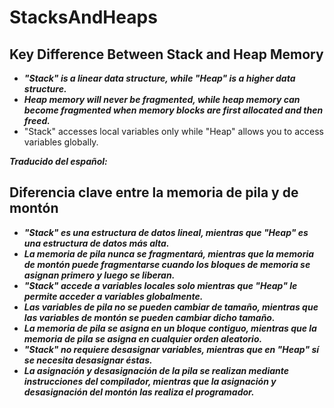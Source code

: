 # StacksAndHeaps

## Key Difference Between Stack and Heap Memory

- **_"Stack" is a linear data structure, while "Heap" is a higher data structure._**
- **_Heap memory will never be fragmented, while heap memory can become fragmented when memory blocks are first allocated and then freed._**
- "Stack" accesses local variables only while "Heap" allows you to access variables globally.

**_Traducido del español:_**

## Diferencia clave entre la memoria de pila y de montón

- **_"Stack" es una estructura de datos lineal, mientras que "Heap" es una estructura de datos más alta._**
- **_La memoria de pila nunca se fragmentará, mientras que la memoria de montón puede fragmentarse cuando los bloques de memoria se asignan primero y luego se liberan._**
- **_"Stack" accede a variables locales solo mientras que "Heap" le permite acceder a variables globalmente._**
- **_Las variables de pila no se pueden cambiar de tamaño, mientras que las variables de montón se pueden cambiar dicho tamaño._**
- **_La memoria de pila se asigna en un bloque contiguo, mientras que la memoria de pila se asigna en cualquier orden aleatorio._**
- **_"Stack" no requiere desasignar variables, mientras que en "Heap" sí se necesita desasignar éstas._**
- **_La asignación y desasignación de la pila se realizan mediante instrucciones del compilador, mientras que la asignación y desasignación del montón las realiza el programador._**
